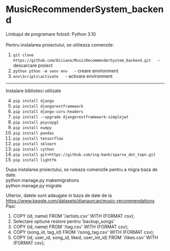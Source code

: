 # MusicRecommenderSystem_backend


Limbajul de programare folosit: Python 3.10 <br />
<br />
Pentru instalarea proiectului, se utilieaza comenzile:

1. ```git clone https://github.com/Diiiana/MusicRecommenderSystem_backend.git```      &emsp; - descarcare proiect
2. ```python pthon -m venv env```                                                     &emsp; - creare environment
3. ```env\Scripts\activate```                                                         &emsp; - activare environment
<hr />
Instalare biblioteci utilizate<br />

4. ```pip install django``` <br />
5. ```pip install djangorestframework``` <br />
6. ```pip install django-cors-headers``` <br />
7. ```pip install --upgrade djangorestframework-simplejwt``` <br />
8. ```pip install psycopg2``` <br />
9. ```pip install numpy``` <br />
10. ```pip install pandas``` <br />
11. ```pip install tensorflow``` <br />
12. ```pip install sklearn``` <br />
13. ```pip install cython``` <br />
14. ```pip install git+https://github.com/ing-bank/sparse_dot_topn.git``` <br />
15. ```pip install lightfm``` <br />

Dupa instalarea proiectului, se ruleaza comenzile pentru a migra baza de date: <br />
python manage.py makemigrations <br />
python manage.py migrate <br />

Ulterior, datele sunt adaugate in baza de date de la https://www.kaggle.com/datasets/dianaurcan/music-recommendations <br />
Pasi: <br />
1. COPY (id, name) FROM '/artists.csv' WITH (FORMAT csv);<br />
2. Selectare optiune restore pentru 'backup_songs'<br />
3. COPY (id, name) FROM '/tag.csv' WITH (FORMAT csv);<br />
4. COPY (song_id, tag_id) FROM '/song_tag.csv' WITH (FORMAT csv);<br />
5. COPY (id, user_id, song_id, liked, user_int_id) FROM '/likes.csv' WITH (FORMAT csv);<br />
